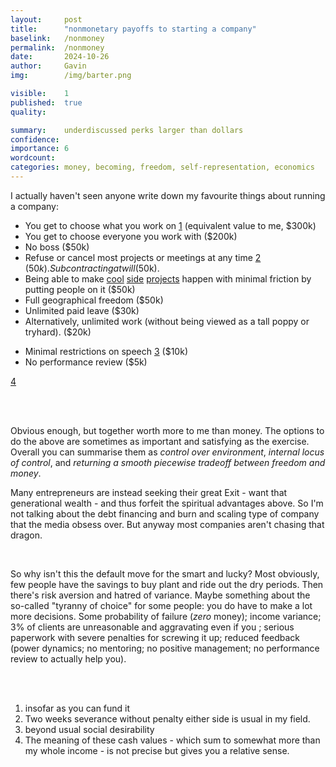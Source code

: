 ```yaml
---
layout:     post
title:      "nonmonetary payoffs to starting a company"
baselink:   /nonmoney
permalink:  /nonmoney
date:       2024-10-26
author:     Gavin   
img:        /img/barter.png

visible:    1
published:  true
quality:    

summary:    underdiscussed perks larger than dollars
confidence: 
importance: 6
wordcount:  
categories: money, becoming, freedom, self-representation, economics
---
```


I actually haven't seen anyone write down my favourite things about running a company:

* You get to choose what you work on <a href="#fn:1" id="fnref:1">1</a> (equivalent value to me, $300k)
* You get to choose everyone you work with ($200k)
* No boss ($50k)
* Refuse or cancel most projects or meetings at any time <a href="#fn:2" id="fnref:2">2</a> ($50k). Subcontracting at will ($50k).
* Being able to make <a href="/dennis">cool</a> <a href="https://arxiv.org/abs/2407.12220">side</a> <a href="https://metaanalyses.shinyapps.io/replicationdatabase/">projects</a> happen with minimal friction by putting people on it ($50k)
* Full geographical freedom ($50k)
* Unlimited paid leave ($30k) 
* Alternatively, unlimited work (without being viewed as a tall poppy or tryhard). ($20k)
<!-- * Price setting* up to your market power -->
* Minimal restrictions on speech <a href="#fn:3" id="fnref:3">3</a> ($10k)
* No performance review ($5k)

<a href="#fn:4" id="fnref:4">4</a>

<br><br>

Obvious enough, but together worth more to me than money. The options to do the above are sometimes as important and satisfying as the exercise. Overall you can summarise them as _control over environment_, _internal locus of control_, and _returning a smooth piecewise tradeoff between freedom and money_. 

Many entrepreneurs are instead seeking their great Exit - want that generational wealth - and thus forfeit the spiritual advantages above. So I'm not talking about the debt financing and burn and scaling type of company that the media obsess over. But anyway most companies aren't chasing that dragon.

<br> 

So why isn't this the default move for the smart and lucky? Most obviously, few people have the savings to buy plant and ride out the dry periods. Then there's risk aversion and hatred of variance. Maybe something about the so-called "tyranny of choice" for some people: you do have to make a lot more decisions. Some probability of failure (_zero_ money); income variance; 3% of clients are unreasonable and aggravating even if you ; serious paperwork with severe penalties for screwing it up; reduced feedback (power dynamics; no mentoring; no positive management; no performance review to actually help you).

<br><br>

<div class="footnotes">

<ol>
    <!-- 1 -->
    <li class="footnote" id="fn:1">
        insofar as you can fund it
    </li>
    <li class="footnote" id="fn:2">
    	Two weeks severance without penalty either side is usual in my field.
    </li>
    <li class="footnote" id="fn:3">
    	beyond usual social desirability 
    </li>
    <li class="footnote" id="fn:4">
    	The meaning of these cash values - which sum to somewhat more than my whole income - is not precise but gives you a relative sense.
    </li>
</ol>

</div>